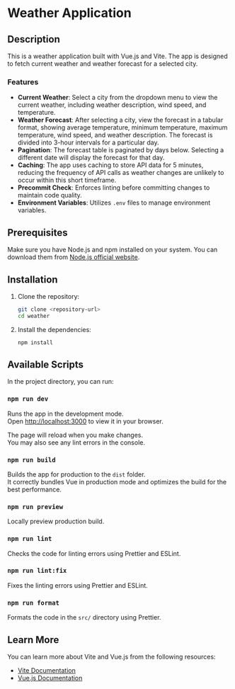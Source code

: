 # Weather Application

## Description

This is a weather application built with Vue.js and Vite. The app is designed to fetch current weather and weather forecast for a selected city.

### Features

- **Current Weather**: Select a city from the dropdown menu to view the current weather, including weather description, wind speed, and temperature.
- **Weather Forecast**: After selecting a city, view the forecast in a tabular format, showing average temperature, minimum temperature, maximum temperature, wind speed, and weather description. The forecast is divided into 3-hour intervals for a particular day.
- **Pagination**: The forecast table is paginated by days below. Selecting a different date will display the forecast for that day.
- **Caching**: The app uses caching to store API data for 5 minutes, reducing the frequency of API calls as weather changes are unlikely to occur within this short timeframe.
- **Precommit Check**: Enforces linting before committing changes to maintain code quality.
- **Environment Variables**: Utilizes `.env` files to manage environment variables.

## Prerequisites

Make sure you have Node.js and npm installed on your system. You can download them from [Node.js official website](https://nodejs.org/).

## Installation

1. Clone the repository:

   ```bash
   git clone <repository-url>
   cd weather
   ```

2. Install the dependencies:

   ```bash
   npm install
   ```

## Available Scripts

In the project directory, you can run:

### `npm run dev`

Runs the app in the development mode.  
Open [http://localhost:3000](http://localhost:3000) to view it in your browser.

The page will reload when you make changes.  
You may also see any lint errors in the console.

### `npm run build`

Builds the app for production to the `dist` folder.  
It correctly bundles Vue in production mode and optimizes the build for the best performance.

### `npm run preview`

Locally preview production build.

### `npm run lint`

Checks the code for linting errors using Prettier and ESLint.

### `npm run lint:fix`

Fixes the linting errors using Prettier and ESLint.

### `npm run format`

Formats the code in the `src/` directory using Prettier.

## Learn More

You can learn more about Vite and Vue.js from the following resources:

- [Vite Documentation](https://vitejs.dev/guide/)
- [Vue.js Documentation](https://vuejs.org/v2/guide/)
